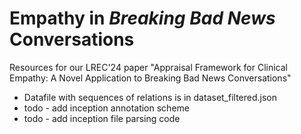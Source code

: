 # Empathy in *Breaking Bad News* Conversations
Resources for our LREC'24 paper "Appraisal Framework for Clinical Empathy: A Novel Application to Breaking Bad News Conversations"

- Datafile with sequences of relations is in dataset_filtered.json
- todo - add inception annotation scheme
- todo - add inception file parsing code
